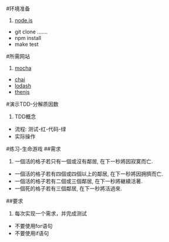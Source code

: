 #环境准备
1. [node.js](nodejs.org)
*  git clone .......
*  npm install
*  make test

#所需网站
1. [mocha](http://mochajs.org/)
*  [chai](http://chaijs.com/)
*  [lodash](https://lodash.com/docs)
*  [thenjs](https://github.com/teambition/then.js)

#演示TDD-分解质因数
1. TDD概念
*  流程: 测试-红-代码-绿
*  实际操作

#练习-生命游戏
##需求
1. 一個活的格子若只有一個或沒有鄰居, 在下一秒將因寂寞而亡. 
*  一個活的格子若有四個或四個以上的鄰居, 在下一秒將因拥擠而亡. 
*  一個活的格子若有二個或三個鄰居, 在下一秒將継續活著. 
*  一個死的格子若有三個鄰居, 在下一秒將活過來.

##要求
1. 每次实现一个需求，并完成测试
*  不要使用for语句
*  不要使用if语句

